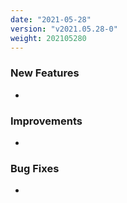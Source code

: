 ```yaml
---
date: "2021-05-28"
version: "v2021.05.28-0"
weight: 202105280
---
```


### <span class="label label-green">New Features</span>
- 

### <span class="label label-blue">Improvements</span>
- 

### <span class="label label-orange">Bug Fixes</span>
- 
